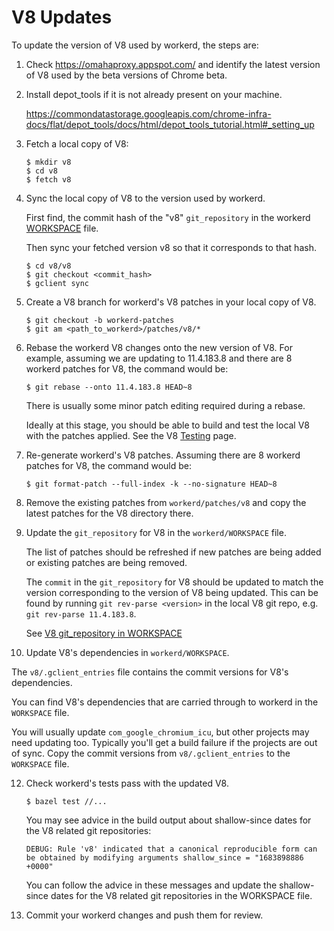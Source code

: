 # V8 Updates

To update the version of V8 used by workerd, the steps are:

1. Check https://omahaproxy.appspot.com/ and identify the latest version of V8 used by the beta versions of Chrome beta.

2. Install depot_tools if it is not already present on your machine.

   https://commondatastorage.googleapis.com/chrome-infra-docs/flat/depot_tools/docs/html/depot_tools_tutorial.html#_setting_up

3. Fetch a local copy of V8:

   ```
   $ mkdir v8
   $ cd v8
   $ fetch v8
   ```

4. Sync the local copy of V8 to the version used by workerd.

   First find, the commit hash of the "v8" `git_repository` in the workerd [WORKSPACE](../WORKSPACE) file.

   Then sync your fetched version v8 so that it corresponds to that hash.

   ```
   $ cd v8/v8
   $ git checkout <commit_hash>
   $ gclient sync
   ```

5. Create a V8 branch for workerd's V8 patches in your local copy of V8.

   ```
   $ git checkout -b workerd-patches
   $ git am <path_to_workerd>/patches/v8/*
   ```

7. Rebase the workerd V8 changes onto the new version of V8. For example, assuming
   we are updating to 11.4.183.8 and there are 8 workerd patches for V8, the
   command would be:

   ```
   $ git rebase --onto 11.4.183.8 HEAD~8
   ```

   There is usually some minor patch editing required during a rebase.

   Ideally at this stage, you should be able to build and test the local V8 with the
   patches applied. See the V8 [Testing](https://v8.dev/docs/test) page.

8. Re-generate workerd's V8 patches. Assuming there are 8 workerd patches for V8,
   the command would be:

   ```
   $ git format-patch --full-index -k --no-signature HEAD~8
   ```

9. Remove the existing patches from `workerd/patches/v8` and copy the latest patches
   for the V8 directory there.

10. Update the `git_repository` for V8 in the `workerd/WORKSPACE` file.

    The list of patches should be refreshed if new patches are being added or existing
    patches are being removed.

    The `commit` in the `git_repository` for V8 should be updated to match
    the version corresponding to the version of V8 being updated. This can be found
    by running `git rev-parse <version>` in the local V8 git repo, e.g. `git rev-parse 11.4.183.8`.

    See [V8 git_repository in WORKSPACE](https://github.com/cloudflare/workerd/blob/2d124ecd2d1132537d37bd5e166ac1aec4f7397f/WORKSPACE#L263)

11. Update V8's dependencies in `workerd/WORKSPACE`.

   The `v8/.gclient_entries` file contains the commit versions for V8's dependencies.

   You can find V8's dependencies that are carried through to workerd in the `WORKSPACE` file.

   You will usually update `com_google_chromium_icu`, but other projects may need updating
   too. Typically you'll get a build failure if the projects are out of sync. Copy the
   commit versions from `v8/.gclient_entries` to the `WORKSPACE` file.

12. Check workerd's tests pass with the updated V8.

    ```
    $ bazel test //...
    ```

    You may see advice in the build output about shallow-since dates for the V8 related
    git repositories:

    ```
    DEBUG: Rule 'v8' indicated that a canonical reproducible form can be obtained by modifying arguments shallow_since = "1683898886 +0000"
    ```

    You can follow the advice in these messages and update the shallow-since dates for
    the V8 related git repositories in the WORKSPACE file.

13. Commit your workerd changes and push them for review.
